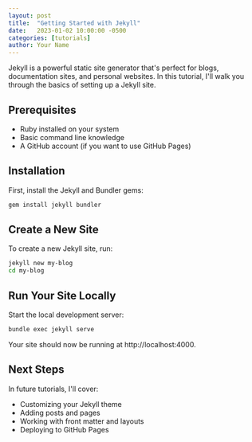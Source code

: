 ```yaml
---
layout: post
title:  "Getting Started with Jekyll"
date:   2023-01-02 10:00:00 -0500
categories: [tutorials]
author: Your Name
---
```


Jekyll is a powerful static site generator that's perfect for blogs, documentation sites, and personal websites. In this tutorial, I'll walk you through the basics of setting up a Jekyll site.

## Prerequisites

- Ruby installed on your system
- Basic command line knowledge
- A GitHub account (if you want to use GitHub Pages)

## Installation

First, install the Jekyll and Bundler gems:

```bash
gem install jekyll bundler
```

## Create a New Site

To create a new Jekyll site, run:

```bash
jekyll new my-blog
cd my-blog
```

## Run Your Site Locally

Start the local development server:

```bash
bundle exec jekyll serve
```

Your site should now be running at http://localhost:4000.

## Next Steps

In future tutorials, I'll cover:
- Customizing your Jekyll theme
- Adding posts and pages
- Working with front matter and layouts
- Deploying to GitHub Pages 